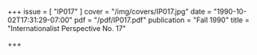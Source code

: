 +++
issue = [ "IP017" ]
cover = "/img/covers/IP017.jpg"
date = "1990-10-02T17:31:29-07:00"
pdf = "/pdf/IP017.pdf"
publication = "Fall 1990"
title = "Internationalist Perspective No. 17"

+++

